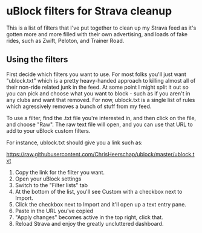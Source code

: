 # uBlock filters for Strava cleanup

This is a list of filters that I've put together to clean up my Strava feed as it's gotten more and more filled with their own advertising, and loads of fake rides, such as Zwift, Peloton, and Trainer Road.

## Using the filters

First decide which filters you want to use. For most folks you'll just want "ublock.txt" which is a pretty heavy-handed approach to killing almost all of their non-ride related junk in the feed. At some point I might split it out so you can pick and choose what you want to block - such as if you aren't in any clubs and want that removed. For now, ublock.txt is a single list of rules which agressively removes a bunch of stuff from my feed.

To use a filter, find the .txt file you're interested in, and then click on the file, and choose "Raw". The raw text file will open, and you can use that URL to add to your uBlock custom filters.

For instance, ublock.txt should give you a link such as:

https://raw.githubusercontent.com/ChrisHeerschap/ublock/master/ublock.txt

1. Copy the link for the filter you want.
1. Open your uBlock settings
1. Switch to the "Filter lists" tab
1. At the bottom of the list, you'll see Custom with a checkbox next to Import. 
1. Click the checkbox next to Import and it'll open up a text entry pane.
1. Paste in the URL you've copied
1. "Apply changes" becomes active in the top right, click that.
1. Reload Strava and enjoy the greatly uncluttered dashboard.

